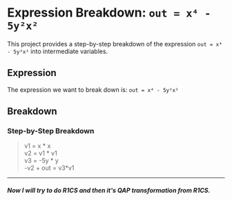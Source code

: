# Expression Breakdown: `out = x⁴ - 5y²x²`

This project provides a step-by-step breakdown of the expression `out = x⁴ - 5y²x²` into intermediate variables.

## Expression

The expression we want to break down is:
 `out = x⁴ - 5y²x²`

## Breakdown

### Step-by-Step Breakdown

>v1 = x * x <br>
>v2 = v1 * v1 <br>
>v3 = -5y * y <br>
>-v2 + out = v3*v1 <br>
---
##### Now I will try to do R1CS and then it's QAP transformation from R1CS.
